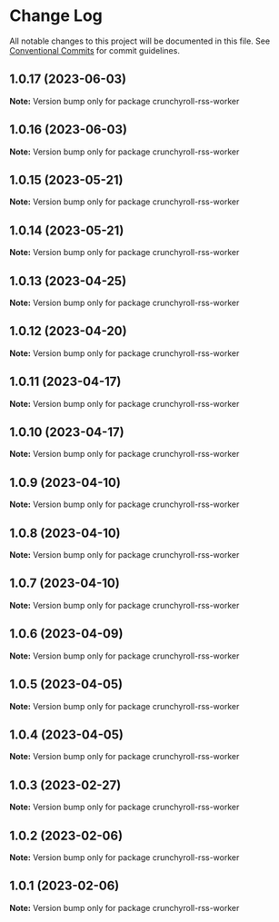 # Change Log

All notable changes to this project will be documented in this file.
See [Conventional Commits](https://conventionalcommits.org) for commit guidelines.

## 1.0.17 (2023-06-03)

**Note:** Version bump only for package crunchyroll-rss-worker





## 1.0.16 (2023-06-03)

**Note:** Version bump only for package crunchyroll-rss-worker





## 1.0.15 (2023-05-21)

**Note:** Version bump only for package crunchyroll-rss-worker





## 1.0.14 (2023-05-21)

**Note:** Version bump only for package crunchyroll-rss-worker





## 1.0.13 (2023-04-25)

**Note:** Version bump only for package crunchyroll-rss-worker





## 1.0.12 (2023-04-20)

**Note:** Version bump only for package crunchyroll-rss-worker





## 1.0.11 (2023-04-17)

**Note:** Version bump only for package crunchyroll-rss-worker





## 1.0.10 (2023-04-17)

**Note:** Version bump only for package crunchyroll-rss-worker





## 1.0.9 (2023-04-10)

**Note:** Version bump only for package crunchyroll-rss-worker





## 1.0.8 (2023-04-10)

**Note:** Version bump only for package crunchyroll-rss-worker





## 1.0.7 (2023-04-10)

**Note:** Version bump only for package crunchyroll-rss-worker





## 1.0.6 (2023-04-09)

**Note:** Version bump only for package crunchyroll-rss-worker





## 1.0.5 (2023-04-05)

**Note:** Version bump only for package crunchyroll-rss-worker





## 1.0.4 (2023-04-05)

**Note:** Version bump only for package crunchyroll-rss-worker





## 1.0.3 (2023-02-27)

**Note:** Version bump only for package crunchyroll-rss-worker





## 1.0.2 (2023-02-06)

**Note:** Version bump only for package crunchyroll-rss-worker





## 1.0.1 (2023-02-06)

**Note:** Version bump only for package crunchyroll-rss-worker
